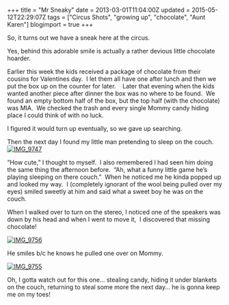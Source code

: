 +++
title = "Mr Sneaky"
date = 2013-03-01T11:04:00Z
updated = 2015-05-12T22:29:07Z
tags = ["Circus Shots", "growing up", "chocolate", "Aunt Karen"]
blogimport = true 
+++

So, it turns out we have a sneak here at the circus. 

Yes, behind this adorable smile is actually
 a rather devious little chocolate hoarder.&#160; 



Earlier this week the kids received a package of chocolate from their cousins for Valentines day.&#160; I let them all have one after lunch and then we put the box up on the counter for later.&#160;&#160;&#160; Later that evening when the kids wanted another piece after dinner the box was no where to be found.&#160; We found an empty bottom half of the box, but the top half (with the chocolate) was MIA.&#160; We checked the trash and every single Mommy candy hiding place I could think of with no luck. 



I figured it would turn up eventually, so we gave up searching. 



Then the next day I found my little man pretending to sleep on the couch.&#160; [![IMG_9747](https://latc.s3.amazonaws.com/wp-content/uploads/2013/03/IMG_9747.jpg "IMG_9747")](https://latc.s3.amazonaws.com/wp-content/uploads/2013/03/IMG_9747.jpg)



“How cute,” I thought to myself.&#160; I also remembered I had seen him doing the same thing the afternoon before.&#160; “Ah, what a funny little game he’s playing sleeping on there couch.”&#160; When he noticed me he kinda popped up and looked my way.&#160; I (completely ignorant of the wool being pulled over my eyes) smiled sweetly at him and said what a sweet boy he was on the couch.&#160; 



When I walked over to turn on the stereo, I noticed one of the speakers was down by his head and when I went to move it,&#160; I discovered that missing chocolate!


[![IMG_9756](https://latc.s3.amazonaws.com/wp-content/uploads/2013/03/IMG_9756.jpg "IMG_9756")](https://latc.s3.amazonaws.com/wp-content/uploads/2013/03/IMG_9756.jpg)

He smiles b/c he knows he pulled one over on Mommy.

[![IMG_9755](https://latc.s3.amazonaws.com/wp-content/uploads/2013/03/IMG_9755.jpg "IMG_9755")](https://latc.s3.amazonaws.com/wp-content/uploads/2013/03/IMG_9755.jpg)

Oh, I gotta watch out for this one… stealing candy, hiding it under blankets on the couch, returning to steal some more the next day… he is gonna keep me on my toes!
